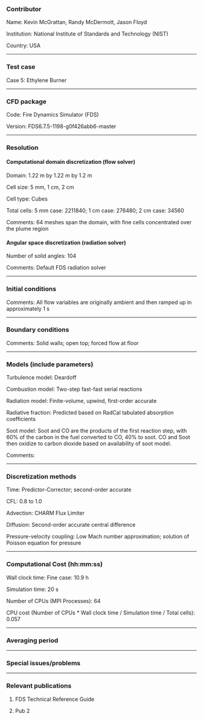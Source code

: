 
### Contributor
Name: Kevin McGrattan, Randy McDermott, Jason Floyd

Institution: National Institute of Standards and Technology (NIST)

Country: USA

------------------

### Test case

Case 5: Ethylene Burner

------------------

### CFD package
Code: Fire Dynamics Simulator (FDS)

Version: FDS6.7.5-1198-g0f426abb6-master

------------------

### Resolution

#### Computational domain discretization (flow solver)
Domain: 1.22 m by 1.22 m by 1.2 m

Cell size: 5 mm, 1 cm, 2 cm

Cell type: Cubes

Total cells: 5 mm case: 2211840; 1 cm case: 276480; 2 cm case: 34560

Comments: 64 meshes span the domain, with fine cells concentrated over the plume region

#### Angular space discretization (radiation solver)
Number of solid angles: 104

Comments: Default FDS radiation solver

------------------

### Initial conditions
Comments: All flow variables are originally ambient and then ramped up in approximately 1 s

------------------

### Boundary conditions
Comments: Solid walls; open top; forced flow at floor

------------------

### Models (include parameters)
Turbulence model: Deardoff

Combustion model: Two-step fast-fast serial reactions

Radiation model: Finite-volume, upwind, first-order accurate

Radiative fraction: Predicted based on RadCal tabulated absorption coefficients

Soot model: Soot and CO are the products of the first reaction step, with 60% of the carbon in the fuel converted to CO, 40% to soot. CO and Soot then oxidize to carbon dioxide based on availability of soot model.

Comments:

------------------

### Discretization methods
Time: Predictor-Corrector; second-order accurate

CFL: 0.8 to 1.0

Advection: CHARM Flux Limiter

Diffusion: Second-order accurate central difference

Pressure-velocity coupling: Low Mach number approximation; solution of Poisson equation for pressure

------------------

### Computational Cost (hh:mm:ss)
Wall clock time: Fine case: 10.9 h

Simulation time: 20 s

Number of CPUs (MPI Processes): 64

CPU cost (Number of CPUs * Wall clock time / Simulation time / Total cells): 0.057

------------------

### Averaging period

------------------

### Special issues/problems

------------------

### Relevant publications
1. FDS Technical Reference Guide

2. Pub 2

